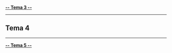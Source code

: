 [**-- Tema 3 --**](../Tema3)

----------------------------

## Tema 4

----------------------------

[**-- Tema 5 --**](../Tema5)
